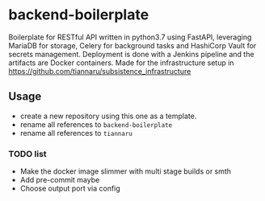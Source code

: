 # backend-boilerplate
Boilerplate for RESTful API written in python3.7 using FastAPI, leveraging MariaDB for storage, Celery for background tasks and HashiCorp Vault for secrets management.
Deployment is done with a Jenkins pipeline and the artifacts are Docker containers.
Made for the infrastructure setup in https://github.com/tiannaru/subsistence_infrastructure 

## Usage
- create a new repository using this one as a template.
- rename all references to `backend-boilerplate`
- rename all references to `tiannaru`

### TODO list
- Make the docker image slimmer with multi stage builds or smth
- Add pre-commit maybe
- Choose output port via config

